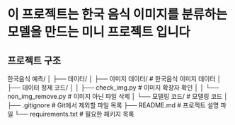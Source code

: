 # 이 프로젝트는 한국 음식 이미지를 분류하는 모델을 만드는 미니 프로젝트 입니다

## 프로젝트 구조

한국음식 예측/ │ ├── 데이터/
│   ├── 이미지 데이터/             # 한국음식 이미지 데이터 │   ├── 데이터 정제 코드/
│   │   ├── check_img.py          # 이미지 확장자 확인
│   │   └── non_img_remove.py     # 이미지 아닌 파일 삭제 │   └── 모델링 코드/               # 모델링 코드 │ ├── .gitignore                    # Git에서 제외할 파일 목록 ├── README.md                    # 프로젝트 설명 파일 └── requirements.txt             # 필요한 패키지 목록
